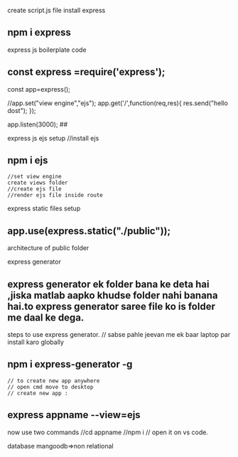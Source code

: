 create script.js file
install express
## npm i express
express js boilerplate code
## const express =require('express');
 const app=express();

//app.set("view engine","ejs");
app.get('/',function(req,res){
    res.send("hello dost");
});

app.listen(3000); ##

express js ejs setup
  //install ejs 
   ## npm i ejs
    //set view engine
    create views folder
    //create ejs file
    //render ejs file inside route

express static files setup 
## app.use(express.static("./public"));
architecture of public folder

express generator
## express generator ek folder bana ke deta hai ,jiska matlab aapko khudse folder nahi banana hai.to express generator saree file ko is folder me daal ke dega.

steps to use express generator.
    // sabse pahle jeevan me ek baar laptop par install karo globally
  ## npm i express-generator -g
    // to create new app anywhere
    // open cmd move to desktop
    // create new app :
  ## express appname --view=ejs
now use two commands
    //cd appname
    //npm i
    // open it on vs code.


database
mangoodb=>non relational